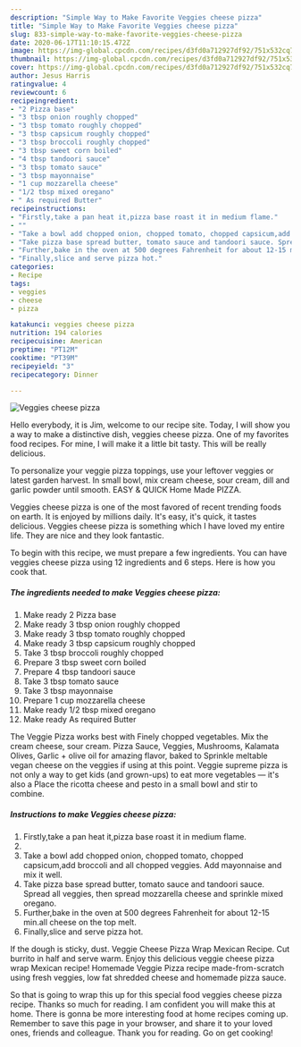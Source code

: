 ```yaml
---
description: "Simple Way to Make Favorite Veggies cheese pizza"
title: "Simple Way to Make Favorite Veggies cheese pizza"
slug: 833-simple-way-to-make-favorite-veggies-cheese-pizza
date: 2020-06-17T11:10:15.472Z
image: https://img-global.cpcdn.com/recipes/d3fd0a712927df92/751x532cq70/veggies-cheese-pizza-recipe-main-photo.jpg
thumbnail: https://img-global.cpcdn.com/recipes/d3fd0a712927df92/751x532cq70/veggies-cheese-pizza-recipe-main-photo.jpg
cover: https://img-global.cpcdn.com/recipes/d3fd0a712927df92/751x532cq70/veggies-cheese-pizza-recipe-main-photo.jpg
author: Jesus Harris
ratingvalue: 4
reviewcount: 6
recipeingredient:
- "2 Pizza base"
- "3 tbsp onion roughly chopped"
- "3 tbsp tomato roughly chopped"
- "3 tbsp capsicum roughly chopped"
- "3 tbsp broccoli roughly chopped"
- "3 tbsp sweet corn boiled"
- "4 tbsp tandoori sauce"
- "3 tbsp tomato sauce"
- "3 tbsp mayonnaise"
- "1 cup mozzarella cheese"
- "1/2 tbsp mixed oregano"
- " As required Butter"
recipeinstructions:
- "Firstly,take a pan heat it,pizza base roast it in medium flame."
- ""
- "Take a bowl add chopped onion, chopped tomato, chopped capsicum,add broccoli and all chopped veggies. Add mayonnaise and mix it well."
- "Take pizza base spread butter, tomato sauce and tandoori sauce. Spread all veggies, then spread mozzarella cheese and sprinkle mixed oregano."
- "Further,bake in the oven at 500 degrees Fahrenheit for about 12-15 min.all cheese on the top melt."
- "Finally,slice and serve pizza hot."
categories:
- Recipe
tags:
- veggies
- cheese
- pizza

katakunci: veggies cheese pizza 
nutrition: 194 calories
recipecuisine: American
preptime: "PT12M"
cooktime: "PT39M"
recipeyield: "3"
recipecategory: Dinner

---
```



![Veggies cheese pizza](https://img-global.cpcdn.com/recipes/d3fd0a712927df92/751x532cq70/veggies-cheese-pizza-recipe-main-photo.jpg)

Hello everybody, it is Jim, welcome to our recipe site. Today, I will show you a way to make a distinctive dish, veggies cheese pizza. One of my favorites food recipes. For mine, I will make it a little bit tasty. This will be really delicious.

To personalize your veggie pizza toppings, use your leftover veggies or latest garden harvest. In small bowl, mix cream cheese, sour cream, dill and garlic powder until smooth. EASY &amp; QUICK Home Made PIZZA.

Veggies cheese pizza is one of the most favored of recent trending foods on earth. It is enjoyed by millions daily. It's easy, it's quick, it tastes delicious. Veggies cheese pizza is something which I have loved my entire life. They are nice and they look fantastic.


To begin with this recipe, we must prepare a few ingredients. You can have veggies cheese pizza using 12 ingredients and 6 steps. Here is how you cook that.

<!--inarticleads1-->

##### The ingredients needed to make Veggies cheese pizza:

1. Make ready 2 Pizza base
1. Make ready 3 tbsp onion roughly chopped
1. Make ready 3 tbsp tomato roughly chopped
1. Make ready 3 tbsp capsicum roughly chopped
1. Take 3 tbsp broccoli roughly chopped
1. Prepare 3 tbsp sweet corn boiled
1. Prepare 4 tbsp tandoori sauce
1. Take 3 tbsp tomato sauce
1. Take 3 tbsp mayonnaise
1. Prepare 1 cup mozzarella cheese
1. Make ready 1/2 tbsp mixed oregano
1. Make ready  As required Butter


The Veggie Pizza works best with Finely chopped vegetables. Mix the cream cheese, sour cream. Pizza Sauce, Veggies, Mushrooms, Kalamata Olives, Garlic + olive oil for amazing flavor, baked to Sprinkle meltable vegan cheese on the veggies if using at this point. Veggie supreme pizza is not only a way to get kids (and grown-ups) to eat more vegetables — it&#39;s also a Place the ricotta cheese and pesto in a small bowl and stir to combine. 

<!--inarticleads2-->

##### Instructions to make Veggies cheese pizza:

1. Firstly,take a pan heat it,pizza base roast it in medium flame.
1. 
1. Take a bowl add chopped onion, chopped tomato, chopped capsicum,add broccoli and all chopped veggies. Add mayonnaise and mix it well.
1. Take pizza base spread butter, tomato sauce and tandoori sauce. Spread all veggies, then spread mozzarella cheese and sprinkle mixed oregano.
1. Further,bake in the oven at 500 degrees Fahrenheit for about 12-15 min.all cheese on the top melt.
1. Finally,slice and serve pizza hot.


If the dough is sticky, dust. Veggie Cheese Pizza Wrap Mexican Recipe. Cut burrito in half and serve warm. Enjoy this delicious veggie cheese pizza wrap Mexican recipe! Homemade Veggie Pizza recipe made-from-scratch using fresh veggies, low fat shredded cheese and homemade pizza sauce. 

So that is going to wrap this up for this special food veggies cheese pizza recipe. Thanks so much for reading. I am confident you will make this at home. There is gonna be more interesting food at home recipes coming up. Remember to save this page in your browser, and share it to your loved ones, friends and colleague. Thank you for reading. Go on get cooking!
